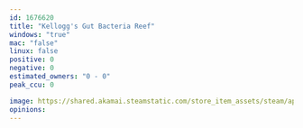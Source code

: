 ```yaml
---
id: 1676620
title: "Kellogg's Gut Bacteria Reef"
windows: "true"
mac: "false"
linux: false
positive: 0
negative: 0
estimated_owners: "0 - 0"
peak_ccu: 0

image: https://shared.akamai.steamstatic.com/store_item_assets/steam/apps/1676620/header.jpg?t=1625524958
opinions:
---
```


